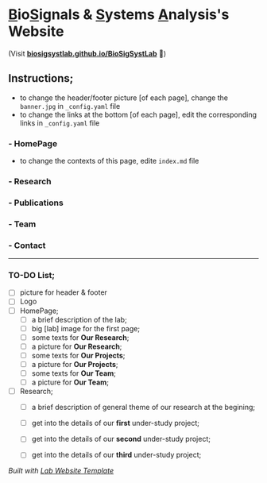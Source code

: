 
# <ins>B</ins>io<ins>S</ins>ignals & <ins>S</ins>ystems <ins>A</ins>nalysis's Website
(Visit **[biosigsystlab.github.io/BioSigSystLab](https://biosigsystlab.github.io/BioSigSystLab)** 🚀)

## Instructions;
* to change the header/footer picture [of each page], change the ``banner.jpg`` in ``_config.yaml`` file
* to change the links at the bottom [of each page], edit the corresponding links in ``_config.yaml`` file

### - HomePage
* to change the contexts of this page, edite ``index.md`` file

### - Research


### - Publications


### - Team


### - Contact


---
### TO-DO List;
- [ ] picture for header & footer 
- [ ] Logo 
- [ ] HomePage;
  - [ ] a brief description of the lab;
  - [ ] big [lab] image for the first page;
  - [ ] some texts for **Our Research**;
  - [ ] a picture for **Our Research**;
  - [ ] some texts for **Our Projects**;
  - [ ] a picture for **Our Projects**;
  - [ ] some texts for **Our Team**;
  - [ ] a picture for **Our Team**;
- [ ] Research;
  - [ ] a brief description of general theme of our research at the begining;
  - [ ] get into the details of our **first** under-study project;
  - [ ] get into the details of our **second** under-study project;
  - [ ] get into the details of our **third** under-study project;


_Built with [Lab Website Template](https://greene-lab.gitbook.io/lab-website-template-docs)_
